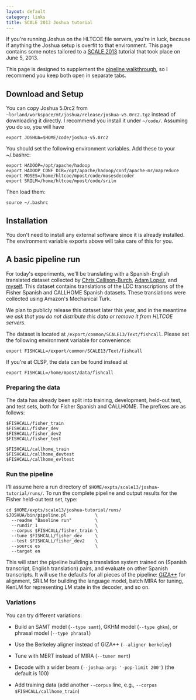 ```yaml
---
layout: default
category: links
title: SCALE 2013 Joshua tutorial
---
```


If you're running Joshua on the HLTCOE file servers, you're in luck, because if anything the Joshua
setup is overfit to that environment. This page contains some notes tailored to a
[SCALE 2013](http://hltcoe.jhu.edu/research/scale-workshops/) tutorial that took place on June 5,
2013.

This page is designed to supplement the [pipeline walkthrough](pipeline.html), so I recommend you
keep both open in separate tabs.

## Download and Setup

You can copy Joshua 5.0rc2 from `~lorland/workspace/mt/joshua/release/joshua-v5.0rc2.tgz` instead of
downloading it directly. I recommend you install it under `~/code/`. Assuming you do so, you will
have

    export JOSHUA=$HOME/code/joshua-v5.0rc2

You should set the following environment variables. Add these to your ~/.bashrc:

    export HADOOP=/opt/apache/hadoop
    export HADOOP_CONF_DIR=/opt/apache/hadoop/conf/apache-mr/mapreduce
    export MOSES=/home/hltcoe/mpost/code/mosesdecoder
    export SRILM=/home/hltcoe/mpost/code/srilm
    
Then load them:

    source ~/.bashrc
    
## Installation

You don't need to install any external software since it is already installed. The environment
variable exports above will take care of this for you.

## A basic pipeline run

For today's experiments, we'll be translating with a Spanish-English translated dataset collected by
[Chris Callison-Burch](http://cs.jhu.edu/~ccb/), [Adam Lopez](http://cs.jhu.edu/~alopez/), and
[myself](http://cs.jhu.edu/~post/). This dataset contains translations of the LDC transcriptions of
the Fisher Spanish and CALLHOME Spanish datasets. These translations were collected using Amazon's
Mechanical Turk.

We plan to publicly release this dataset later this year, and in the meantime *we ask that you do
 not distribute this data or remove it from HLTCOE servers*.

The dataset is located at `/export/common/SCALE13/Text/fishcall`. Please set the following environment
variable for convenience:

    export FISHCALL=/export/common/SCALE13/Text/fishcall

If you're at CLSP, the data can be found instead at

    export FISHCALL=/home/mpost/data/fishcall
    
### Preparing the data

The data has already been split into training, development, held-out test, and test sets, both for
Fisher Spanish and CALLHOME. The prefixes are as follows:

    $FISHCALL/fisher_train
    $FISHCALL/fisher_dev
    $FISHCALL/fisher_dev2
    $FISHCALL/fisher_test
    
    $FISHCALL/callhome_train
    $FISHCALL/callhome_devtest
    $FISHCALL/callhome_evltest
    
### Run the pipeline

I'll assume here a run directory of `$HOME/expts/scale13/joshua-tutorial/runs/`. To run the complete
pipeline and output results for the Fisher held-out test set, type:

    cd $HOME/expts/scale13/joshua-tutorial/runs/
    $JOSHUA/bin/pipeline.pl           \
      --readme "Baseline run"         \
      --rundir 1                      \
      --corpus $FISHCALL/fisher_train \
      --tune $FISHCALL/fisher_dev     \
      --test $FISHCALL/fisher_dev2    \
      --source es                     \
      --target en
      
This will start the pipeline building a translation system trained on (Spanish transcript, English
translation) pairs, and evaluate on other Spanish transcripts. It will use the defaults for all
pieces of the pipeline: [GIZA++](https://code.google.com/p/giza-pp/) for alignment, SRILM for
building the language model, batch MIRA for tuning, KenLM for representing LM state in the decoder,
and so on.

### Variations

You can try different variations:

   - Build an SAMT model (`--type samt`), GKHM model (`--type ghkm`), or phrasal model (`--type phrasal`) 
   
   - Use the Berkeley aligner instead of GIZA++ (`--aligner berkeley`)
   
   - Tune with MERT instead of MIRA (`--tuner mert`)
   
   - Decode with a wider beam (`--joshua-args '-pop-limit 200'`) (the default is 100)

   - Add training data (add another `--corpus` line, e.g., `--corpus $FISHCALL/callhome_train`)
